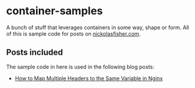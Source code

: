 # container-samples
A bunch of stuff that leverages containers in some way, shape or form. All of this is sample code for posts on [nickolasfisher.com](https://nickolasfisher.com/).

## Posts included

The sample code in here is used in the following blog posts:

- [How to Map Multiple Headers to the Same Variable in Nginx](https://nickolasfisher.com/blog/How-to-Map-Multiple-Headers-to-the-Same-Variable-in-Nginx)

